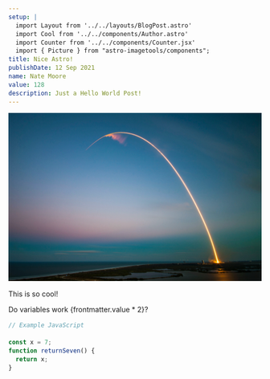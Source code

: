 ```yaml
---
setup: |
  import Layout from '../../layouts/BlogPost.astro'
  import Cool from '../../components/Author.astro'
  import Counter from '../../components/Counter.jsx'
  import { Picture } from "astro-imagetools/components";
title: Nice Astro!
publishDate: 12 Sep 2021
name: Nate Moore
value: 128
description: Just a Hello World Post!
---
```


![Astro](/public/assets/blog/introducing-astro.jpg)

<Cool name={frontmatter.name} href="https://twitter.com/n_moore" client:load />

This is so cool!

Do variables work {frontmatter.value * 2}?

<Counter client:visible  />

```javascript
// Example JavaScript

const x = 7;
function returnSeven() {
  return x;
}

```
